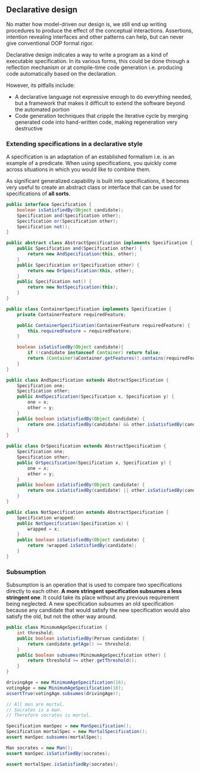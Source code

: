 ## Declarative design

No matter how model-driven our design is, we still end up writing procedures to produce the effect of the conceptual interactions. Assertions, intention revealing interfaces and other patterns can help, but can never give conventional OOP formal rigor.

Declarative design indicates a way to write a program as a kind of executable specification. In its various forms, this could be done through a reflection mechanism or at compile-time code generation i.e. producing code automatically based on the declaration.

However, its pitfalls include:

- A declarative language not expressive enough to do everything needed, but a framework that makes it difficult to extend the software beyond the automated portion
- Code generation techniques that cripple the iterative cycle by merging generated code into hand-written code, making regeneration very destructive

### Extending specifications in a declarative style

A specification is an adaptation of an established formalism i.e. is an example of a predicate. When using specifications, you quickly come across situations in which you would like to combine them.

As significant generalized capability is built into specifications, it becomes very useful to create an abstract class or interface that can be used for specifications of **all sorts**.

```java
public interface Specification {
    boolean isSatisfiedBy(Object candidate);
    Specification and(Specification other);
    Specification or(Specification other);
    Specification not();
}

public abstract class AbstractSpecification implements Specification {
    public Specification and(Specification other) {
        return new AndSpecification(this, other);
    }
    public Specification or(Specification other) {
        return new OrSpecification(this, other);
    }
    public Specification not() {
        return new NotSpecification(this);
    }
}

public class ContainerSpecification implements Specification {
    private ContainerFeature requiredFeature;

    public ContainerSpecification(ContainerFeature requiredFeature) {
        this.requiredFeature = requiredFeature;
    }

    boolean isSatisfiedBy(Object candidate){
        if (!candidate instanceof Container) return false;
        return (Container)aContainer.getFeatures().contains(requiredFeature);
    }
}

public class AndSpecification extends AbstractSpecification {
    Specification one;
    Specification other;
    public AndSpecification(Specification x, Specification y) {
        one = x;
        other = y;
    }
    public boolean isSatisfiedBy(Object candidate) {
        return one.isSatisfiedBy(candidate) && other.isSatisfiedBy(candidate);
    }
}

public class OrSpecification extends AbstractSpecification {
    Specification one;
    Specification other;
    public OrSpecification(Specification x, Specification y) {
        one = x;
        other = y;
    }
    public boolean isSatisfiedBy(Object candidate) {
        return one.isSatisfiedBy(candidate) || other.isSatisfiedBy(candidate);
    }
}

public class NotSpecification extends AbstractSpecification {
    Specification wrapped;
    public NotSpecification(Specification x) {
        wrapped = x;
    }
    public boolean isSatisfiedBy(Object candidate) {
        return !wrapped.isSatisfiedBy(candidate);
    }
}
```

### Subsumption

Subsumption is an operation that is used to compare two specifications directly to each other. **A more stringent specification subsumes a less stringent one**. It could take its place without any previous requirement being neglected. A new specification subsumes an old specification because any candidate that would satisfy the new specification would also satisfy the old, but not the other way around.

```java
public class MinimumAgeSpecification {
    int threshold;
    public boolean isSatisfiedBy(Person candidate) {
        return candidate.getAge() >= threshold;
    }
    public boolean subsumes(MinimumAgeSpecification other) {
        return threshold >= other.getThreshold();
    }
}

drivingAge = new MinimumAgeSpecification(16);
votingAge = new MinimumAgeSpecification(18);
assertTrue(votingAge.subsumes(drivingAge));
```

```java
// All men are mortal.
// Socrates is a man.
// Therefore socrates is mortal.

Specification manSpec = new ManSpecification();
Specification mortalSpec = new MortalSpecification();
assert manSpec.subsumes(mortalSpec);

Man socrates = new Man();
assert manSpec.isSatisfiedBy(socrates);

assert mortalSpec.isSatisfiedBy(socrates);
```
